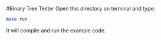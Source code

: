 #Binary Tree Tester
Open this directory on terminal and type:
```sh
make run
```
It will compile and run the example code.
